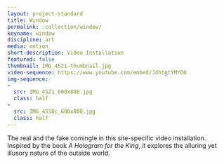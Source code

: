 ```yaml
---
layout: project-standard
title: Window
permalink: :collection/window/
keyname: window
discipline: art
media: motion
short-description: Video Installation
featured: false
thumbnail: IMG_4521-thumbnail.jpg
video-sequence: https://www.youtube.com/embed/JdhtgtYMYO0
img-sequence: 
- 
  src: IMG_4521_600x800.jpg
  class: half
- 
  src: IMG_4518c_600x800.jpg
  class: half
---
```


The real and the fake comingle in this site-specific video installation. Inspired by the book _A Hologram for the King_, it explores the alluring yet illusory nature of the outside world.